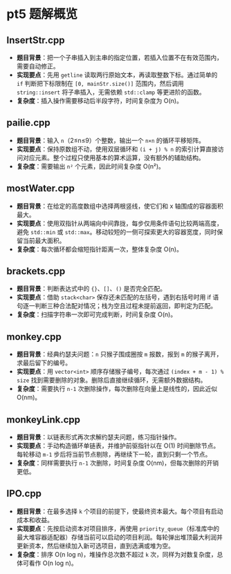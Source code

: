# pt5 题解概览

## InsertStr.cpp
- **题目背景**：把一个子串插入到主串的指定位置，若插入位置不在有效范围内，需要自动修正。
- **实现要点**：先用 `getline` 读取两行原始文本，再读取整数下标。通过简单的 `if` 判断把下标限制在 `[0, mainStr.size()]` 范围内，然后调用 `string::insert` 将子串插入，无需依赖 `std::clamp` 等更进阶的函数。
- **复杂度**：插入操作需要移动后半段字符，时间复杂度为 O(n)。

## pailie.cpp
- **题目背景**：输入 `n`（2≤n≤9）个整数，输出一个 `n×n` 的循环平移矩阵。
- **实现要点**：保持原数组不动，使用双层循环和 `(i + j) % n` 的索引计算直接访问对应元素。整个过程只使用基本的算术运算，没有额外的辅助结构。
- **复杂度**：需要输出 `n²` 个元素，因此时间复杂度 O(n²)。

## mostWater.cpp
- **题目背景**：在给定的高度数组中选择两根竖线，使它们和 x 轴围成的容器面积最大。
- **实现要点**：使用双指针从两端向中间靠拢，每步仅用条件语句比较两端高度，避免 `std::min` 或 `std::max`。移动较短的一侧可探索更大的容器宽度，同时保留当前最大面积。
- **复杂度**：每次循环都会缩短指针距离一次，整体复杂度 O(n)。

## brackets.cpp
- **题目背景**：判断表达式中的 `{}`、`[]`、`()` 是否完全匹配。
- **实现要点**：借助 `stack<char>` 保存还未匹配的左括号，遇到右括号时用 if 语句逐一判断三种合法配对情况；栈为空且过程未提前返回，即判定为匹配。
- **复杂度**：扫描字符串一次即可完成判断，时间复杂度 O(n)。

## monkey.cpp
- **题目背景**：经典约瑟夫问题：`n` 只猴子围成圈按 `m` 报数，报到 `m` 的猴子离开，求最后留下的编号。
- **实现要点**：用 `vector<int>` 顺序存储猴子编号，每次通过 `(index + m - 1) % size` 找到需要删除的对象。删除后直接继续循环，无需额外数据结构。
- **复杂度**：需要执行 `n-1` 次删除操作，每次删除在向量上是线性的，因此近似 O(nm)。

## monkeyLink.cpp
- **题目背景**：以链表形式再次求解约瑟夫问题，练习指针操作。
- **实现要点**：手动构造循环单链表，并维护前驱指针以在 O(1) 时间删除节点。每轮移动 `m-1` 步后将当前节点剔除，再继续下一轮，直到只剩一个节点。
- **复杂度**：同样需要执行 `n-1` 次删除，时间复杂度 O(nm)，但每次删除的开销更低。

## IPO.cpp
- **题目背景**：在最多选择 `k` 个项目的前提下，使最终资本最大。每个项目有启动成本和收益。
- **实现要点**：先按启动资本对项目排序，再使用 `priority_queue`（标准库中的最大堆容器适配器）存储当前可以启动的项目利润。每轮弹出堆顶最大利润并更新资本，然后继续加入新可选项目，直到选满或堆为空。
- **复杂度**：排序 O(n log n)，堆操作总次数不超过 `k` 次，同样为对数复杂度，总体可看作 O(n log n)。

